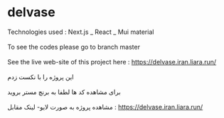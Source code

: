 # delvase
Technologies used : Next.js _ React _ Mui material
<br>
</br>
To see the codes please go to branch master
<br>
</br>
See the live web-site of this project  here : https://delvase.iran.liara.run/
<br>
</br>
این پروژه را با نکست زدم
<br>
</br>
برای مشاهده  کد ها لطفا به برنچ مستر بروید 
<br>
</br>
مشاهده  پروژه به صورت لایو- لینک مقابل :  https://delvase.iran.liara.run/

